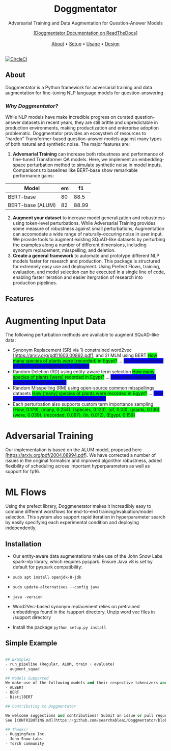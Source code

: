 <h1 align="center">Doggmentator</h1>
<p align="center">Adversarial Training and Data Augmentation for Question-Answer Models</p>

<p align="center">
  <a href="">[Doggmentator Documentation on ReadTheDocs]</a> 
  <br> <br>
  <a href="#about">About</a> •
  <a href="#setup">Setup</a> •
  <a href="#usage">Usage</a> •
  <a href="#design">Design</a> 
  <br> <br>
</p>

[![CircleCI](https://circleci.com/gh/searchableai/Doggmentator.svg?style=shield&circle-token=de6470b621d1b07e54466dd087b85b80bcedf36c)](https://github.com/searchableai/Doggmentator)

## About

Doggmentator is a Python framework for adversarial training and data augmentation for fine-tuning NLP language models for question-answering 

### *Why Doggmentator?*
While NLP models have make incredible progress on curated question-answer datasets in recent years, they are still brittle and unpredictable in production environments, making productization and enterprise adoption problematic. Doggmentator provides an ecosystem of resources to "harden" Transformer-based question-answer models against many types of both natural and synthetic noise. The major features are:
1. **Adversarial Training** can increase both robustness and performance of fine-tuned Transformer QA models. Here, we implement an embedding-space perturbation method to simulate synthetic noise in model inputs. Comparisons to baselines like BERT-base show remarkable performance gains:

Model | em | f1
--- | --- | ---
BERT-base | 80 | 88.5
BERT-base (ALUM) | 82 | 88.99

2. **Augment your dataset** to increase model generalization and robustness using token-level perturbations. While Adversarial Training provides some measure of robustness against small perturbations, Augmentation can accomodate a wide range of naturally-occuring noise in user input. We provide tools to augment existing SQuAD-like datasets by perturbing the examples along a number of different dimensions, including synonym replacement, misspelling, and deletion.
3. **Create a general framework** to automate and prototype different NLP models faster for research and production. This package is structured for extremely easy use and deployment. Using Prefect Flows, training, evaluation, and model selection can be executed in a single line of code, enabling faster iteration and easier itergration of research into production pipelines.

## Features
# Augmenting Input Data
The following perturbation methods are available to augment SQuAD-like data:
- Synonym Replacement (SR) via 1) constrained word2vec [https://arxiv.org/pdf/1603.00892.pdf], and 2) MLM using BERT
<span style="background-color: #00FF00">How many species of plants were [recorded] in Egypt?</span> ... <span style="background-color: #0000FF">How many species of plants were [registered] in Egypt?</span>
- Random Deletion (RD) using entity-aware term selection
<span style="background-color: #00FF00">How many species of plants [were] recorded in Egypt?</span> ... <span style="background-color: #0000FF">How many species of plants recorded in Egypt?</span>
- Random Misspelling (RM) using open-source common misspellings datasets
<span style="background-color: #00FF00">How [many] species of plants were recorded in Egypt?</span> ... <span style="background-color: #0000FF">How [mony] species of plants recorded in Egypt?</span>
- Each perturbation also supports custom term importance sampling
<span style="background-color: #00FF00">(How, 0.179), (many, 0.254), (species, 0.123), (of, 0.03), (plants, 0.136) (were, 0.039), (recorded, 0.067), (in, 0.012), (Egypt, 0.159)</span>

# Adversarial Training
Our implementation is based on the ALUM model, proposed here [https://arxiv.org/pdf/2004.08994.pdf]. We have corrected a number of issues in the original formalism and improved algorithm robustness, added flexibility of scheduling across important hyperparameters as well as support for fp16.

# ML Flows
Using the prefect library, Doggmenetator makes it increadibly easy to combine different workflows for end-to-end training/evaluation/model selection. This system also support rapid iteration in hyperparameter search by easily specifying each experimental condition and deploying independently.

## Installation
- Our entity-aware data augmentations make use of the John Snow Labs spark-nlp library, which requires pyspark. Ensure Java v8 is set by default for pyspark compatibility:
- ```sudo apt install openjdk-8-jdk```
- ```sudo update-alternatives --config java```
- ```java -version```

- Word2Vec-based synonym replacement relies on pretrained embeddings found in the /support directory.
Unzip word vec files in /support directory

- Install the package
```python setup.py install```

## Simple Example
```python run_pipeline.py --args=args.json

## Examples
- run_pipeline (Regular, ALUM, train + evaluate)
- augment_squad

## Models Supported
We make use of the following models and their respective tokenizers and configurations provided by HuggingFace Inc.
- ALBERT
- BERT
- DistilBERT

## Contributing to Doggmentator

We welcome suggestions and contributions! Submit an issue or pull request and we will do our best to respond in a timely manner.
See [CONTRIBUTING.md](https://github.com/searchableai/Doggmentator/blob/master/CONTRIBUTING.md) for detailed information on contributing.

## Thanks!
- Huggingface Inc.
- John Snow Labs
- Torch community
